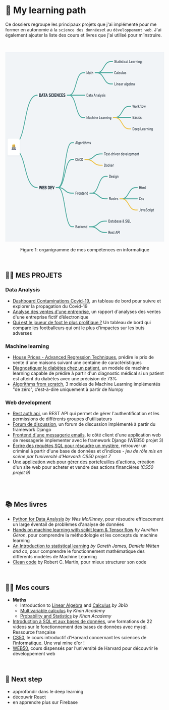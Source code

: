 # 🧠 My learning path
Ce dossiers regroupe les principaux projets que j'ai implémenté pour me former en autonomie à la `science des données`et au `développement web`. J'ai  également ajouter la liste des cours et livres que j'ai utilisé pour m’instruire. 

<br>

<p align="center">
  <img src="img/learning_map.png" alt="learning_map" height="600">
</p>
<p align="center">Figure 1: organigramme de mes compétences en informatique</p>
<br>

## 👨‍💻 MES PROJETS

### Data Analysis
- [Dashboard Contaminations Covid-19](), un tableau de bord pour suivre et explorer la propagation du Covid-19  
- [Analyse des ventes d'une entreprise](), un rapport d'analyses des ventes d'une entreprise fictif d’électronique
- [Qui est le joueur de foot le plus prolifique ?]() Un tableau de bord qui compare les footballeurs qui ont le plus d'impactes sur les buts adverses 

    
### Machine learning
- [House Prices - Advanced Regression Techniques](), prédire le prix de vente d'une maisons suivant une centaine de caractéristiques
- [Diagnostiquer le diabètes chez un patient](), un modele de machine learning capable de prédire à partir d'un diagnostic médical si un patient est atteint du diabètes avec une précision de 73% 
- [Algorithms from scratch](), 3 modèles de Machine Learning implémentés "de zéro", c’est-à-dire uniquement à partir de Numpy

    
### Web development
- [Rest auth api](), un REST API qui permet de gérer l'authentification et les permissions de différents groupes d'utilisateurs 
- [Forum de discussion](), un forum de discussion implémenté à partir du framework Django
- [Frontend d'une messagerie emails](), le côté client d'une application web de messagerie implementer avec le framework Django (WEB50 projet 3)
- [Écrire des requêtes SQL pour résoudre un mystère](), retrouver un criminel à partir d'une base de données et d'indices *- jeu de rôle mis en scène par l’université d’Harvard: CS50 projet 7*
- [Une application web pour gérer des portefeuilles d'actions](), création d'un site web pour acheter et vendre des actions financières  *(CS50 projet 9)* 
<br>
<br>

## 📚 Mes livres
- [Python for Data Analysis](https://www.oreilly.com/library/view/python-for-data/9781449323592/) *by Wes McKinney*, pour résoudre efficacement un large éventail de problèmes d'analyse de données
- [Hands on machine learning with scikit learn & Tensor flow](https://www.amazon.fr/Hands-Machine-Learning-Scikit-learn-Tensorflow-dp-1492032646/dp/1492032646/ref=dp_ob_title_bk) *by Aurélien Géron*, pour comprendre la méthodologie et les concepts du machine learning
- [An Introduction to statistical learning](https://www.statlearning.com/) *by Gareth James, Daniela Witten and co*, pour comprendre le fonctionnement mathématique des différents modèles de Machine Learning 
- [Clean code](https://www.amazon.com/Clean-Code-Handbook-Software-Craftsmanship/dp/0132350882) by Robert C. Martin, pour mieux structurer son code
<br>

## 👩‍🏫 Mes cours
- **Maths**
    - Introduction to [Linear Algebra](https://www.youtube.com/playlist?list=PLZHQObOWTQDPD3MizzM2xVFitgF8hE_ab) and [Calculus](https://www.youtube.com/playlist?list=PLZHQObOWTQDMsr9K-rj53DwVRMYO3t5Yr) *by 3b1b*
    - [Multivariable calculus](https://www.khanacademy.org/math/multivariable-calculus) *by* *Khan Academy*
    - [Probability and Statistics](https://www.khanacademy.org/math/statistics-probability) *by Khan Academy*
- [Introduction à SQL et aux bases de données](https://www.youtube.com/watch?v=3KwmNNucIjA&list=PLrSOXFDHBtfGl66sXijiN8SU9YJaM_EQg), une formations de 22 videos sur le fonctionnement des bases de données avec mysql. Ressource française 
- [CS50](https://cs50.harvard.edu/x/2021/), le cours introductif d'Harvard concernant les sciences de l’informatique. Une vrai mine d'or !  
- [WEB50](https://cs50.harvard.edu/web/2020/), cours dispensés par l’université de Harvard pour découvrir le développement web
<br>

## 🚀 Next step
- approfondir dans le deep learning
- découvrir React
- en apprendre plus sur Firebase
